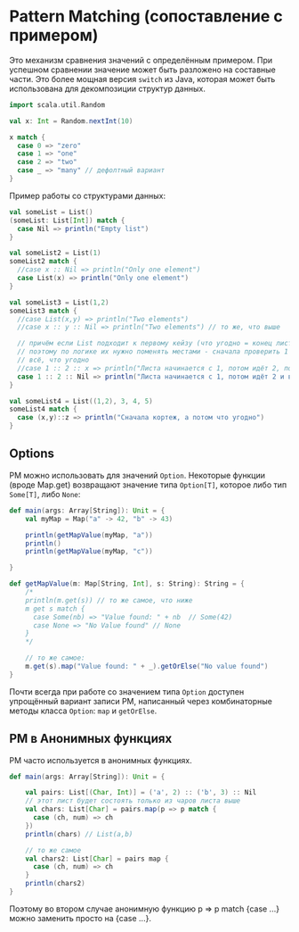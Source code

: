 # Pattern Matching (сопоставление с примером)

Это механизм сравнения значений с определённым примером. При успешном сравнении значение может быть разложено на составные части. Это более мощная версия `switch` из Java, которая может быть использована для декомпозиции структур данных.

```scala 
import scala.util.Random

val x: Int = Random.nextInt(10)

x match {
  case 0 => "zero"
  case 1 => "one"
  case 2 => "two"
  case _ => "many" // дефолтный вариант
}

```

Пример работы со структурами данных:

```scala
val someList = List()
(someList: List[Int]) match {
  case Nil => println("Empty list")
}

val someList2 = List(1)
someList2 match {
  //case x :: Nil => println("Only one element")
  case List(x) => println("Only one element")
}

val someList3 = List(1,2)
someList3 match {
  //case List(x,y) => println("Two elements")
  //case x :: y :: Nil => println("Two elements") // то же, что выше

  // причём если List подходит к первому кейзу (что угодно = конец листа), то он выполнится
  // поэтому по логике их нужно поменять местами - сначала проверить 1 2 Nil, а потом
  // всё, что угодно
  //case 1 :: 2 :: x => println("Листа начинается с 1, потом идёт 2, потом что угодно")
  case 1 :: 2 :: Nil => println("Листа начинается с 1, потом идёт 2 и всё")
}

val someList4 = List((1,2), 3, 4, 5)
someList4 match {
  case (x,y)::z => println("Сначала кортеж, а потом что угодно")
}

```

## Options 

PM можно использовать для значений `Option`. Некоторые функции (вроде Map.get) возвращают значение типа `Option[T]`, которое либо тип `Some[T]`, либо `None`:

```scala
def main(args: Array[String]): Unit = {
	val myMap = Map("a" -> 42, "b" -> 43)

	println(getMapValue(myMap, "a"))
	println()
	println(getMapValue(myMap, "c"))

}

def getMapValue(m: Map[String, Int], s: String): String = {
	/*
	println(m.get(s)) // то же самое, что ниже
	m get s match {
	  case Some(nb) => "Value found: " + nb  // Some(42)
	  case None => "No Value found" // None
	}
	*/

	// то же самое:
	m.get(s).map("Value found: " + _).getOrElse("No value found")
}

```

Почти всегда при работе со значением типа `Option` доступен упрощённый вариант записи PM, написанный через комбинаторные методы класса `Option`: `map` и `getOrElse`.


## PM в Анонимных функциях

PM часто используется в анонимных функциях. 

```scala
def main(args: Array[String]): Unit = {

	val pairs: List[(Char, Int)] = ('a', 2) :: ('b', 3) :: Nil
	// этот лист будет состоять только из чаров листа выше
	val chars: List[Char] = pairs.map(p => p match {
	  case (ch, num) => ch
	})
	println(chars) // List(a,b)

	// то же самое
	val chars2: List[Char] = pairs map {
	  case (ch, num) => ch
	}
	println(chars2)
}

```

Поэтому во втором случае анонимную функцию p => p match {case ...} можно заменить просто на {case ...}.
























